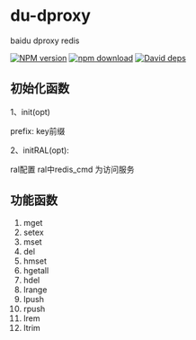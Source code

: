# du-dproxy
baidu dproxy redis

[![NPM version][npm-image]][npm-url]
[![npm download][download-image]][download-url]
[![David deps][david-image]][david-url]

[npm-image]: https://img.shields.io/npm/v/du-dproxy.svg
[npm-url]: https://npmjs.com/package/du-dproxy
[download-image]: https://img.shields.io/npm/dm/du-dproxy.svg
[download-url]: https://npmjs.com/package/du-dproxy
[david-image]: https://img.shields.io/david/imcooder/du-dproxy.svg
[david-url]: https://david-dm.org/imcooder/du-dproxy

## 初始化函数
1、init(opt)

prefix: key前缀

2、initRAL(opt):

ral配置
ral中redis_cmd 为访问服务

## 功能函数
1. mget
2. setex
3. mset
4. del
5. hmset
6. hgetall
7. hdel
8. lrange
9. lpush
10. rpush
11. lrem
12. ltrim

